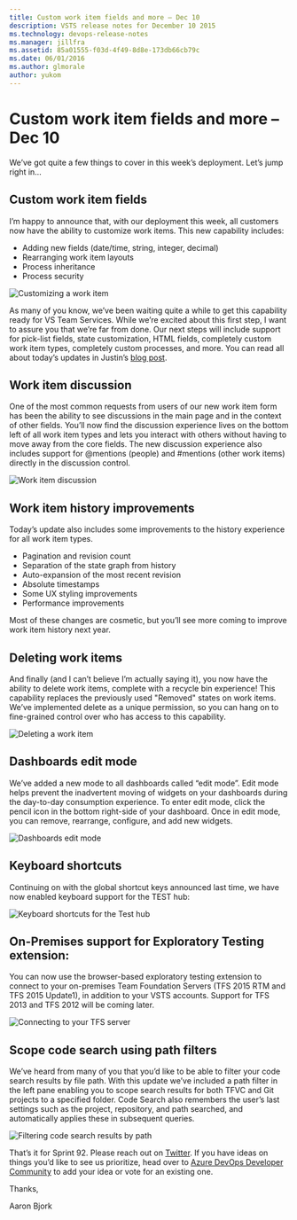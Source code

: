 ```yaml
---
title: Custom work item fields and more – Dec 10
description: VSTS release notes for December 10 2015
ms.technology: devops-release-notes
ms.manager: jillfra
ms.assetid: 85a01555-f03d-4f49-8d8e-173db66cb79c
ms.date: 06/01/2016
ms.author: glmorale
author: yukom
---
```


# Custom work item fields and more – Dec 10

We’ve got quite a few things to cover in this week’s deployment. Let’s jump right in…

## Custom work item fields

I’m happy to announce that, with our deployment this week, all customers now have the ability to customize work items. This new capability includes:

* Adding new fields (date/time, string, integer, decimal)
* Rearranging work item layouts
* Process inheritance
* Process security

![Customizing a work item](media/12_10_01.png)

As many of you know, we’ve been waiting quite a while to get this capability ready for VS Team Services. While we’re excited about this first step, I want to assure you that we’re far from done. Our next steps will include support for pick-list fields, state customization, HTML fields, completely custom work item types, completely custom processes, and more. You can read all about today’s updates in Justin’s [blog post](https://devblogs.microsoft.com/devops/adding-a-custom-field-to-a-work-item/?wa=wsignin1.0).

## Work item discussion

One of the most common requests from users of our new work item form has been the ability to see discussions in the main page and in the context of other fields. You’ll now find the discussion experience lives on the bottom left of all work item types and lets you interact with others without having to move away from the core fields. The new discussion experience also includes support for @mentions (people) and #mentions (other work items) directly in the discussion control.

![Work item discussion](media/12_10_02.png)

## Work item history improvements

Today’s update also includes some improvements to the history experience for all work item types.

* Pagination and revision count
* Separation of the state graph from history
* Auto-expansion of the most recent revision
* Absolute timestamps
* Some UX styling improvements
* Performance improvements

Most of these changes are cosmetic, but you’ll see more coming to improve work item history next year.

## Deleting work items

And finally (and I can’t believe I’m actually saying it), you now have the ability to delete work items, complete with a recycle bin experience! This capability replaces the previously used "Removed" states on work items. We’ve implemented delete as a unique permission, so you can hang on to fine-grained control over who has access to this capability.

![Deleting a work item](media/12_10_03.png)

## Dashboards edit mode

We’ve added a new mode to all dashboards called “edit mode”. Edit mode helps prevent the inadvertent moving of widgets on your dashboards during the day-to-day consumption experience. To enter edit mode, click the pencil icon in the bottom right-side of your dashboard. Once in edit mode, you can remove, rearrange, configure, and add new widgets.

![Dashboards edit mode](media/12_10_04.png)

## Keyboard shortcuts

Continuing on with the global shortcut keys announced last time, we have now enabled keyboard support for the TEST hub:

![Keyboard shortcuts for the Test hub](media/12_10_05.png)

## On-Premises support for Exploratory Testing extension:

You can now use the browser-based exploratory testing extension to connect to your on-premises Team Foundation Servers (TFS 2015 RTM and TFS 2015 Update1), in addition to your VSTS accounts. Support for TFS 2013 and TFS 2012 will be coming later.

![Connecting to your TFS server](media/12_10_06.png)

## Scope code search using path filters

We’ve heard from many of you that you’d like to be able to filter your code search results by file path. With this update we’ve included a path filter in the left pane enabling you to scope search results for both TFVC and Git projects to a specified folder. Code Search also remembers the user’s last settings such as the project, repository, and path searched, and automatically applies these in subsequent queries.

![Filtering code search results by path](media/12_10_07.png)

That’s it for Sprint 92. Please reach out on [Twitter](https://twitter.com/AzureDevOps). If you have ideas on things you’d like to see us prioritize, head over to [Azure DevOps Developer Community](https://developercommunity.visualstudio.com/spaces/21/index.html) to add your idea or vote for an existing one.

Thanks,

Aaron Bjork
